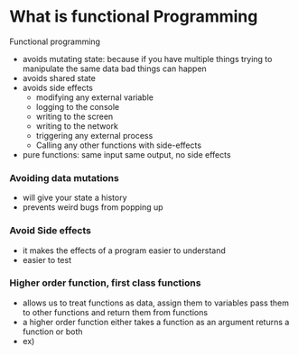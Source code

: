 # What is functional Programming

Functional programming 
  - avoids mutating state: because if you have multiple things trying to manipulate the same data bad things can happen
  - avoids shared state 
  - avoids side effects 
    - modifying any external variable
    - logging to the console
    - writing to the screen
    - writing to the network
    - triggering any external process
    - Calling any other functions with side-effects
  - pure functions: same input same output, no side effects

### Avoiding data mutations
  - will give your state a history
  - prevents weird bugs from popping up

### Avoid Side effects 
  - it makes the effects of a program easier to understand
  - easier to test

### Higher order function, first class functions
  - allows us to treat functions as data, assign them to variables pass them to other functions and return them from functions
  - a higher order function either takes a function as an argument returns a function or both
  - ex)
